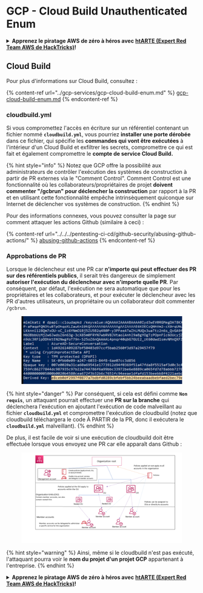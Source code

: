 # GCP - Cloud Build Unauthenticated Enum

<details>

<summary><strong>Apprenez le piratage AWS de zéro à héros avec</strong> <a href="https://training.hacktricks.xyz/courses/arte"><strong>htARTE (Expert Red Team AWS de HackTricks)</strong></a><strong>!</strong></summary>

Autres façons de soutenir HackTricks :

* Si vous souhaitez voir votre **entreprise annoncée dans HackTricks** ou **télécharger HackTricks en PDF**, consultez les [**PLANS D'ABONNEMENT**](https://github.com/sponsors/carlospolop) !
* Obtenez le [**swag officiel PEASS & HackTricks**](https://peass.creator-spring.com)
* Découvrez [**La famille PEASS**](https://opensea.io/collection/the-peass-family), notre collection exclusive de [**NFT**](https://opensea.io/collection/the-peass-family)
* **Rejoignez le** 💬 [**groupe Discord**](https://discord.gg/hRep4RUj7f) ou le [**groupe Telegram**](https://t.me/peass) ou **suivez** moi sur **Twitter** 🐦 [**@carlospolopm**](https://twitter.com/carlospolopm)**.**
* **Partagez vos astuces de piratage en soumettant des PR aux** [**HackTricks**](https://github.com/carlospolop/hacktricks) et [**HackTricks Cloud**](https://github.com/carlospolop/hacktricks-cloud) dépôts GitHub.

</details>

## Cloud Build

Pour plus d'informations sur Cloud Build, consultez :

{% content-ref url="../gcp-services/gcp-cloud-build-enum.md" %}
[gcp-cloud-build-enum.md](../gcp-services/gcp-cloud-build-enum.md)
{% endcontent-ref %}

### cloudbuild.yml

Si vous compromettez l'accès en écriture sur un référentiel contenant un fichier nommé **`cloudbuild.yml`**, vous pourriez **installer une porte dérobée** dans ce fichier, qui spécifie les **commandes qui vont être exécutées** à l'intérieur d'un Cloud Build et exfiltrer les secrets, compromettre ce qui est fait et également compromettre le **compte de service Cloud Build.**

{% hint style="info" %}
Notez que GCP offre la possibilité aux administrateurs de contrôler l'exécution des systèmes de construction à partir de PR externes via le "Comment Control". Comment Control est une fonctionnalité où les collaborateurs/propriétaires de projet **doivent commenter "/gcbrun" pour déclencher la construction** par rapport à la PR et en utilisant cette fonctionnalité empêche intrinsèquement quiconque sur Internet de déclencher vos systèmes de construction.
{% endhint %}

Pour des informations connexes, vous pouvez consulter la page sur comment attaquer les actions Github (similaire à ceci) :

{% content-ref url="../../../pentesting-ci-cd/github-security/abusing-github-actions/" %}
[abusing-github-actions](../../../pentesting-ci-cd/github-security/abusing-github-actions/)
{% endcontent-ref %}

### Approbations de PR

Lorsque le déclencheur est une PR car **n'importe qui peut effectuer des PR sur des référentiels publics**, il serait très dangereux de simplement **autoriser l'exécution du déclencheur avec n'importe quelle PR**. Par conséquent, par défaut, l'exécution ne sera automatique que pour les propriétaires et les collaborateurs, et pour exécuter le déclencheur avec les PR d'autres utilisateurs, un propriétaire ou un collaborateur doit commenter `/gcbrun`.

<figure><img src="../../../.gitbook/assets/image (150).png" alt="" width="563"><figcaption></figcaption></figure>

{% hint style="danger" %}
Par conséquent, si cela est défini comme **`Non requis`**, un attaquant pourrait effectuer une **PR sur la branche** qui déclenchera l'exécution en ajoutant l'exécution de code malveillant au fichier **`cloudbuild.yml`** et compromettre l'exécution de cloudbuild (notez que cloudbuild téléchargera le code À PARTIR de la PR, donc il exécutera le **`cloudbuild.yml`** malveillant).
{% endhint %}

De plus, il est facile de voir si une exécution de cloudbuild doit être effectuée lorsque vous envoyez une PR car elle apparaît dans Github :

<figure><img src="../../../.gitbook/assets/image (151).png" alt=""><figcaption></figcaption></figure>

{% hint style="warning" %}
Ainsi, même si le cloudbuild n'est pas exécuté, l'attaquant pourra voir le **nom du projet d'un projet GCP** appartenant à l'entreprise.
{% endhint %}

<details>

<summary><strong>Apprenez le piratage AWS de zéro à héros avec</strong> <a href="https://training.hacktricks.xyz/courses/arte"><strong>htARTE (Expert Red Team AWS de HackTricks)</strong></a><strong>!</strong></summary>

Autres façons de soutenir HackTricks :

* Si vous souhaitez voir votre **entreprise annoncée dans HackTricks** ou **télécharger HackTricks en PDF**, consultez les [**PLANS D'ABONNEMENT**](https://github.com/sponsors/carlospolop) !
* Obtenez le [**swag officiel PEASS & HackTricks**](https://peass.creator-spring.com)
* Découvrez [**La famille PEASS**](https://opensea.io/collection/the-peass-family), notre collection exclusive de [**NFT**](https://opensea.io/collection/the-peass-family)
* **Rejoignez le** 💬 [**groupe Discord**](https://discord.gg/hRep4RUj7f) ou le [**groupe Telegram**](https://t.me/peass) ou **suivez** moi sur **Twitter** 🐦 [**@carlospolopm**](https://twitter.com/carlospolopm)**.**
* **Partagez vos astuces de piratage en soumettant des PR aux** [**HackTricks**](https://github.com/carlospolop/hacktricks) et [**HackTricks Cloud**](https://github.com/carlospolop/hacktricks-cloud) dépôts GitHub.

</details>
